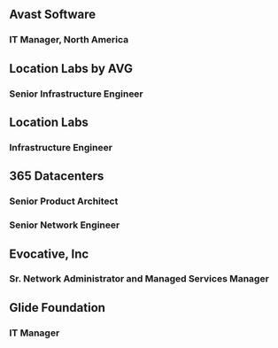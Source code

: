 ## Avast Software
### IT Manager, North America

## Location Labs by AVG
### Senior Infrastructure Engineer

## Location Labs
### Infrastructure Engineer

## 365 Datacenters
### Senior Product Architect
### Senior Network Engineer

## Evocative, Inc
### Sr. Network Administrator and Managed Services Manager

## Glide Foundation
### IT Manager
